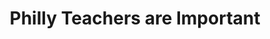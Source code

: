 ---
pid: ch453
title: Philly Teachers are Important
location_transcription: 440 N Broad St.
coordinates: "[-75.162857219297, 39.960892624599]"
zipcode: '19154'
gen_neighborhood: Northeast Philadelphia
neighborhood: Parkwood
outside_phl: 
age: '19'
age_range: 13-19
instagram: 
image_file_name: ch_453.jpg
proposal_transcription: Philly pubic school teachers esp in the Arts are essential
  !
topic: Education
topic_summary: 0, 0
type: Other No Form
keywords_other: 
credit: Megan Lackey
image_labels: "'-art eisel -female teacher (POC or LGBTQIA+ possibly) -art students
  learning"
twitter: 
facebook: 
permalink: "/monuments/ch453/"
layout: item-page
---